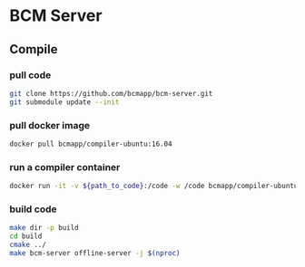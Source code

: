 # BCM Server

## Compile

### pull code

```bash
git clone https://github.com/bcmapp/bcm-server.git
git submodule update --init
```

### pull docker image

```bash
docker pull bcmapp/compiler-ubuntu:16.04
```
### run a compiler container

```bash
docker run -it -v ${path_to_code}:/code -w /code bcmapp/compiler-ubuntu:16.04 /bin/bash
```

### build code

```bash
make dir -p build
cd build
cmake ../
make bcm-server offline-server -j $(nproc)
```

